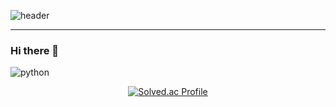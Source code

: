 ![header](https://capsule-render.vercel.app/api?type=wave&color=0A4468&height=350&section=header&text=dohoon's%20github&fontSize=90&fontColor=F8F8F5&animation=fadeIn)
<hr>

### Hi there 👋

<!--
**KR010317/KR010317** is a ✨ _special_ ✨ repository because its `README.md` (this file) appears on your GitHub profile.

Here are some ideas to get you started:

- 🔭 I’m currently working on ...
- 🌱 I’m currently learning ...
- 👯 I’m looking to collaborate on ...
- 🤔 I’m looking for help with ...
- 💬 Ask me about ...
- 📫 How to reach me: ...
- 😄 Pronouns: ...
- ⚡ Fun fact: ...
-->
![python](https://img.shields.io/badge/Python-14354C?style=for-the-badge&logo=python&logoColor=white) 
<div align="center">

[![Solved.ac Profile](http://mazassumnida.wtf/api/v2/generate_badge?boj=dlehgns223)](https://solved.ac/dlehgns223/)
</div>
